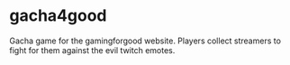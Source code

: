 # gacha4good
Gacha game for the gamingforgood website. Players collect streamers to fight for them against the evil twitch emotes.

